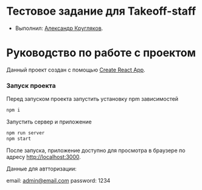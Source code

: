# Тестовое задание для Takeoff-staff

* Выполнил: [Александр Кругляков](https://up.htmlacademy.ru/react/8/user/1427677).

# Руководство по работе с проектом

Данный проект создан с помощью [Create React App](https://github.com/facebook/create-react-app).

### Запуск проекта

Перед запуском проекта запустить установку npm зависимостей
```bash
npm i
```
Запустить сервер и приложение
```bash
npm run server
npm start
```

После запуска, приложение доступно для просмотра в браузере по адресу [http://localhost:3000](http://localhost:3000).

Данные для автторизации:

email: admin@email.com
password: 1234
